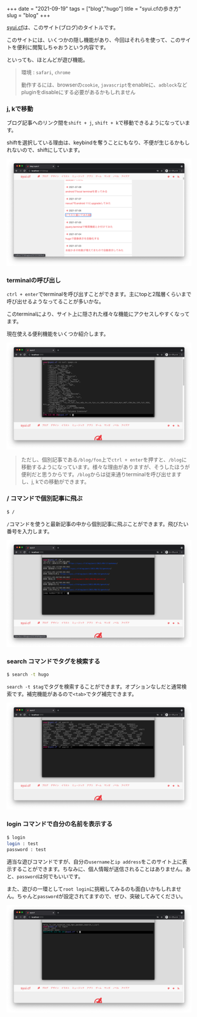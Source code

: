 +++
date = "2021-09-19"
tags = ["blog","hugo"]
title = "syui.cfの歩き方"
slug = "blog"
+++

[syui.cf](/)は、このサイト(ブログ)のタイトルです。

このサイトには、いくつかの隠し機能があり、今回はそれらを使って、このサイトを便利に閲覧しちゃおうという内容です。

といっても、ほとんどが遊び機能。

> 環境 : `safari`, `chrome`
> 
> 動作するには、browserの`cookie`, `javascript`をenableに、`adblock`などpluginをdisableにする必要があるかもしれません

### j, kで移動

ブログ記事へのリンク間を`shift + j`, `shift + k`で移動できるようになっています。

shiftを選択している理由は、keybindを奪うことにもなり、不便が生じるかもしれないので、shiftにしています。

![](https://raw.githubusercontent.com/syui/img/master/other/hugo_20210918_141757.png)

### terminalの呼び出し

`ctrl + enter`でterminalを呼び出すことができます。主にtopと2階層くらいまで呼び出せるようなってることが多いかな。

このterminalにより、サイト上に隠された様々な機能にアクセスしやすくなってます。

現在使える便利機能をいくつか紹介します。

![](https://raw.githubusercontent.com/syui/img/master/other/hugo_20210918_141637.png)

> ただし、個別記事である`/blog/foo`上で`ctrl + enter`を押すと、`/blog`に移動するようになっています。様々な理由がありますが、そうしたほうが便利だと思うからです。`/blog`からは従来通りterminalを呼び出せますし、j, kでの移動ができます。

### / コマンドで個別記事に飛ぶ

```sh
$ /
```

`/`コマンドを使うと最新記事の中から個別記事に飛ぶことができます。飛びたい番号を入力します。

![](https://raw.githubusercontent.com/syui/img/master/other/hugo_20210918_141530.png)

### search コマンドでタグを検索する

```sh
$ search -t hugo
```

`search -t $tag`でタグを検索することができます。オプションなしだと通常検索です。補完機能があるので`<tab>`でタグ補完できます。

![](https://raw.githubusercontent.com/syui/img/master/other/hugo_20210918_141702.png)

### login コマンドで自分の名前を表示する

```sh
$ login
login : test
password : test
```

適当な遊びコマンドですが、自分の`username`と`ip address`をこのサイト上に表示することができます。ちなみに、個人情報が送信されることはありません。あと、`password`は何でもいいです。

また、遊びの一環として`root login`に挑戦してみるのも面白いかもしれません。ちゃんと`password`が設定されてますので、ぜひ、突破してみてください。

![](https://raw.githubusercontent.com/syui/img/master/other/hugo_20210918_141510.png)


